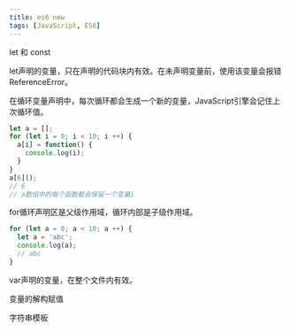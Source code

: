 ```yaml
---
title: es6 new 
tags: [JavaScript, ES6]
---
```




let 和 const

let声明的变量，只在声明的代码块内有效。在未声明变量前，使用该变量会报错ReferenceError。

在循环变量声明中，每次循环都会生成一个新的变量，JavaScript引擎会记住上次循环值。

```javascript
let a = [];
for (let i = 0; i < 10; i ++) {
  a[i] = function() {
    console.log(i);
  }
}
a[6]();
// 6
// a数组中的每个函数都会保留一个变量i
```

for循环声明区是父级作用域，循环内部是子级作用域。

```javascript
for (let a = 0; a < 10; a ++) {
  let a = 'abc';
  console.log(a);
  // abc
}
```



var声明的变量，在整个文件内有效。



变量的解构赋值



字符串模板
